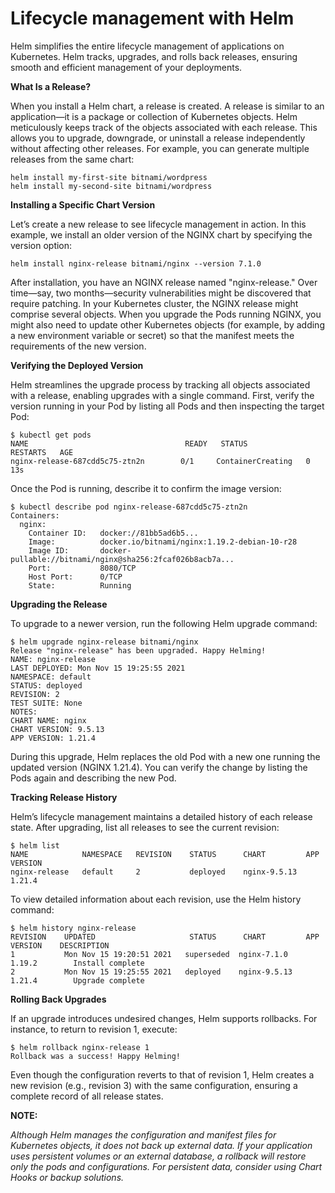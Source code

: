 # Lifecycle management with Helm

Helm simplifies the entire lifecycle management of applications on Kubernetes. Helm tracks, upgrades, and rolls back releases, ensuring smooth and efficient management of your deployments.

**What Is a Release?**

When you install a Helm chart, a release is created. A release is similar to an application—it is a package or collection of Kubernetes objects. Helm meticulously keeps track of the objects associated with each release. This allows you to upgrade, downgrade, or uninstall a release independently without affecting other releases. For example, you can generate multiple releases from the same chart:

```
helm install my-first-site bitnami/wordpress
helm install my-second-site bitnami/wordpress
```

**Installing a Specific Chart Version**

Let’s create a new release to see lifecycle management in action. In this example, we install an older version of the NGINX chart by specifying the version option:

```helm install nginx-release bitnami/nginx --version 7.1.0```

After installation, you have an NGINX release named "nginx-release." Over time—say, two months—security vulnerabilities might be discovered that require patching. In your Kubernetes cluster, the NGINX release might comprise several objects. When you upgrade the Pods running NGINX, you might also need to update other Kubernetes objects (for example, by adding a new environment variable or secret) so that the manifest meets the requirements of the new version.

**Verifying the Deployed Version**

Helm streamlines the upgrade process by tracking all objects associated with a release, enabling upgrades with a single command. First, verify the version running in your Pod by listing all Pods and then inspecting the target Pod:

```
$ kubectl get pods
NAME                                   READY   STATUS          RESTARTS   AGE
nginx-release-687cdd5c75-ztn2n        0/1     ContainerCreating   0          13s
```

Once the Pod is running, describe it to confirm the image version:

```
$ kubectl describe pod nginx-release-687cdd5c75-ztn2n
Containers:
  nginx:
    Container ID:   docker://81bb5ad6b5...
    Image:          docker.io/bitnami/nginx:1.19.2-debian-10-r28
    Image ID:       docker-pullable://bitnami/nginx@sha256:2fcaf026b8acb7a...
    Port:           8080/TCP
    Host Port:      0/TCP
    State:          Running
```

**Upgrading the Release**

To upgrade to a newer version, run the following Helm upgrade command:

```
$ helm upgrade nginx-release bitnami/nginx
Release "nginx-release" has been upgraded. Happy Helming!
NAME: nginx-release
LAST DEPLOYED: Mon Nov 15 19:25:55 2021
NAMESPACE: default
STATUS: deployed
REVISION: 2
TEST SUITE: None
NOTES:
CHART NAME: nginx
CHART VERSION: 9.5.13
APP VERSION: 1.21.4
```

During this upgrade, Helm replaces the old Pod with a new one running the updated version (NGINX 1.21.4). You can verify the change by listing the Pods again and describing the new Pod.

**Tracking Release History**

Helm’s lifecycle management maintains a detailed history of each release state. After upgrading, list all releases to see the current revision:

```
$ helm list
NAME            NAMESPACE   REVISION    STATUS      CHART         APP VERSION
nginx-release   default     2           deployed    nginx-9.5.13  1.21.4
```

To view detailed information about each revision, use the Helm history command:

```
$ helm history nginx-release
REVISION    UPDATED                     STATUS      CHART         APP VERSION    DESCRIPTION
1           Mon Nov 15 19:20:51 2021   superseded  nginx-7.1.0   1.19.2        Install complete
2           Mon Nov 15 19:25:55 2021   deployed    nginx-9.5.13  1.21.4        Upgrade complete
```

**Rolling Back Upgrades**

If an upgrade introduces undesired changes, Helm supports rollbacks. For instance, to return to revision 1, execute:

```
$ helm rollback nginx-release 1
Rollback was a success! Happy Helming!
```

Even though the configuration reverts to that of revision 1, Helm creates a new revision (e.g., revision 3) with the same configuration, ensuring a complete record of all release states.

**NOTE:**

*Although Helm manages the configuration and manifest files for Kubernetes objects, it does not back up external data. If your application uses persistent volumes or an external database, a rollback will restore only the pods and configurations. For persistent data, consider using Chart Hooks or backup solutions.*

